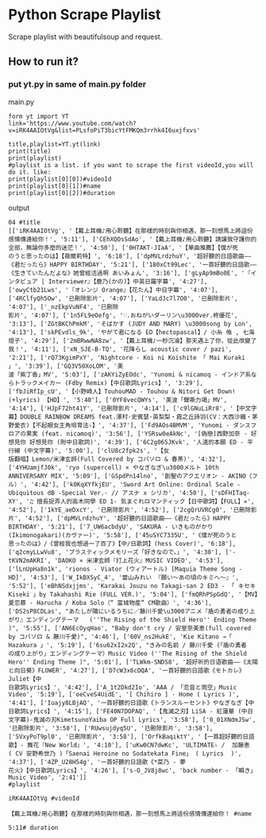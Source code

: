 # Python Scrape Playlist
 Scrape playlist with beautifulsoup and request.
 
## How to run it?
### put yt.py in same of main.py folder
main.py
    
    form yt import YT
    link='https://www.youtube.com/watch?v=iRK4AAIOtVg&list=PLsfoPiT3bicYtFMKQm3rrhk4I6uxjfxvs'
    
    title,playlist=YT.yt(link)
    print(title)
    print(playlist)
    #playlist is a list. if you want to scrape the first videoId,you will do it. like:
    print(playlist[0][0])#videoId
    print(playlist[0][1])#name
    print(playlist[0][2])#duration
    
 output
    
    04 #title
    [['iRK4AAIOtVg', '【戴上耳機♪用心聆聽】在那樣的時刻與你相遇，那一刻想馬上將這份感情傳達給你！', '5:11'], ['CEhXQOsSdAo', '【戴上耳機♪用心聆聽】請讓我守護你的全部，無論你多麼的迷茫！', '4:50'], ['0HTAKT-JIaA', '【單曲推薦】【僕が死 
    のうと思ったのは】【薇爾莉特】', '6:18'], ['dpMVLrdzhuY', '超好聽的日語歌曲——《君だったら》HAPPY BIRTHDAY', '5:21'], ['180xCt99Lec', '一首好聽的日語歌——《生きていたんだよな》她曾經活過啊 あいみょん', '3:16'], ['gLyAp9mBo0E', '『イ 
    ンタビュア | Interviewer』【鹿乃(かの)】中英日羅字幕', '4:27'], ['owyCtb21Lws', '『オレンジ Orange』【花たん】中日字幕', '4:07'], ['4RClfyQh5Ow', '已刪除影片', '4:07'], ['YaLdJc7l7O0', '已刪除影片', '4:07'], ['_nzEkpVuNF4', '已刪除
    影片', '4:07'], ['1n5FL9eOefg', '♡.おねがいダーリン\u3000ver.柊優花', '3:13'], ['ZGtBKChPmkM', 'そばかす (JUDY AND MARY) \u3000song by Lon', '4:13'], ['skPEvdls_9k', 'やがて君になる ED【hectopascal】/ 小糸 侑 , 七海 燈子', '4:29'], ['2mBRwwNA8zw', '【戴上耳機♪一秒沉淪】那天遇上了你，從此改變了我！', '4:11'], ['xN_SJE-B-TQ', '花降らし acoustic cover / pazi', '2:21'], ['rQ73KgimPxY', 'Nightcore - Koi ni Koishite 「 Mai Kuraki 」', '3:39'], ['GQ3V50XoLOM', '美 
    波「紫丁香」MV', '5:03'], ['zAKYiZyEOdc', 'Yunomi & nicamoq - インドア系ならトラックメイカー (Fdby Remix)【中日歌詞Lyrics】', '3:29'], ['fbJiRfIp_cU', '【小野崎人】TouhouMAD - Touhou & Nitori Get Down! (+lyrics) 【HD】', '5:40'], ['0YF8vecQWYs', '美波「聲嘶力竭」MV', '4:14'], ['HJpF72ht41Y', '已刪除影片', '4:14'], ['c9lGNuLiRr8', '【中文字幕】DOUBLE RAINBOW DREAMS feat.澤村·史賓瑟·英梨梨・霞之丘詩羽(CV：大西沙織・茅野愛衣)【不起眼女主角培育法♭】', '4:37'], ['Fd9AOs4BMVM', 'Yunomi - ダンスフロアの果実 (feat. nicamoq)', '3:56'], ['YSRsw0eAkNc', '[偽戀]西野加奈 - 好想見你 好想見你 (附中日歌詞)', '4:39'], ['6C2g065JKvk', '人渣的本願 ED - 平行線 (中文字幕)', '5:00'], ['clU8c2fpk2s', '【女 
    版翻唱】Lemon/米津玄師(Full Covered by コバソロ & 春茶)', '4:32'], ['4YHUamjfJ0k', 'ryo (supercell) × やなぎなぎ\u3000メルト 10th ANNIVERSARY MIX', '5:09'], ['GSpdPn14lno', '創聖のアクエリオン - AKINO（フル）', '4:42'], ['k0KqXYfkjEU', 'Sword Art Online: Ordinal Scale - Ubiquitous dB -Special Ver.- // アスナ x シリカ', '4:50'], ['sDFHITaq-XY', '♫ 擅長捉弄人的高木同學 ED 1- 気まぐれロマンティック【日中歌詞】【FULL】✕', '4:52'], ['1kYE_aeDxcY', '已刪除影片', '4:52'], ['2cgQrUVRCg0', '已刪除影片', '4:52'], ['dpMVLrdzhuY', '超好聽的日語歌曲——《君だったら》HAPPY BIRTHDAY', '5:21'], ['7_UW6acbdyU', 'SAKURA - いきものがかり (Ikimonogakari)(カヴァー)', '5:58'], ['45uSYC7335U', '《僕が死のうと
    思ったのは》/《曾經我也想過一了百了》【中/日歌詞】(hess Cover)', '6:18'], ['q2cmyLLwVu8', 'プラスティックメモリーズ「好きなので。」', '4:30'], ['-tKVN2mAKRI', 'DAOKO × 米津玄師『打上花火』MUSIC VIDEO', '4:53'], ['lLnUpHa8n1k', 'rionos - Viator (ウィアートル) [Maquia Theme Song - HD]', '4:53'], ['W_IkBXSyC_4', '當山みれい 『願い～あの頃のキミへ～』', '5:52'], ['eBhNSdxjjms', 'Karakai Jouzu no Takagi-san 2 ED3 - 「 キセキ Kiseki 」by Takahashi Rie (FULL VER.)', '5:04'], ['fmQRhPSpGdQ', '【MV】夏恋慕 - Harucha / Koba Solo（“ 富城物産” CM歌曲）', '4:36'], ['DS2sP8CDLas', "あたしが隣にいるうちに／藤川千愛\u3000アニメ『盾の勇者の成り上がり』エンディングテーマ   (''The Rising of the Shield Hero'' Ending Theme )", '5:55'], ['AN6EcOyqHao', "Baby don't cry / 安室奈美恵(full covered by コバソロ & 藤川千愛)", '4:46'], ['60V_ns2HukE', 'Kie Kitano →「 Hazakura 」', '5:19'], ['6su62xI2x2Q', "きみの名前 / 藤川千愛 (「盾の勇者 
    の成り上がり」エンディングテーマ）Music Video (''The Rising of the Shield Hero'' Ending Theme )", '5:01'], ['TLWkm-SNDS8', '超好听的日语歌曲——《太陽と向日葵》FLOWER', '4:27'], ['D7cW3x6cDQA', '一首好聽的日語歌《モトカレ》Juliet【中
    日歌詞Lyrics】', '4:42'], ['A_1t2Dkd2Io', 'AAA / 「恋音と雨空」Music Video', '5:19'], ['oeCveS4UidE', '[ Chihiro ] - Home ( Lyrics )', '4:41'], ['Iuajy8LBjAQ', '一首好聽的日語歌《トランスルーセント》やなぎなぎ【中日歌詞Lyrics】', '4:15'], ['FE40N7DOPAQ', '【鬼滅之刃】LiSA - 紅蓮華 (中日文字幕)-鬼滅の刃KimetsunoYaiba OP Full Lyrics', '3:58'], ['0_01XNdmJSw', '已刪除影片', '3:58'], ['RUwsujdyq5U', '已刪除影片', '3:58'], ['SVxyPoT9pl0', '已刪除影片', '3:58'], ['OrfkBaqiktY', '【一首超好聽的日語歌】- 舞花『New World』', '4:10'], ['uKw0CN7dwKc', 'ULTIMATE♭ /  加藤恵   ( CV 安野希世乃 )「Saenai Heroine no Sodatekata Fine」 ( Lyrics  )', '4:37'], ['4ZP_U28H54g', '一首好聽的日語歌《*菜乃 - 夢
    花火》【中日歌詞Lyrics】', '4:26'], ['s-O_JV8j8wc', 'back number - 「瞬き」Music Video', '2:41']]
    #playlist
    
    iRK4AAIOtVg #videoId
    
    【戴上耳機♪用心聆聽】在那樣的時刻與你相遇，那一刻想馬上將這份感情傳達給你！ #name
    
    5:11# duration
    
